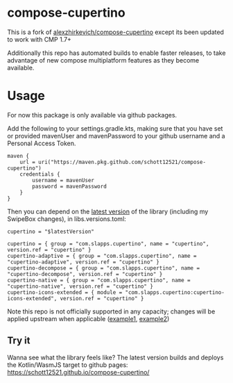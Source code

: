 # compose-cupertino

This is a fork of [alexzhirkevich/compose-cupertino](https://github.com/alexzhirkevich/compose-cupertino) except its been updated to work with CMP 1.7+

Additionally this repo has automated builds to enable faster releases, to take advantage of new compose multiplatform features as they become available.

# Usage

For now this package is only available via github packages.

Add the following to your settings.gradle.kts, making sure that you have set or provided mavenUser and mavenPassword to your github username and a Personal Access Token.
```
maven {
    url = uri("https://maven.pkg.github.com/schott12521/compose-cupertino")
    credentials {
        username = mavenUser
        password = mavenPassword
    }
}
```
Then you can depend on the [latest version](https://github.com/schott12521/compose-cupertino/releases) of the library (including my SwipeBox changes), in libs.versions.toml:

```
cupertino = "$latestVersion"

cupertino = { group = "com.slapps.cupertino", name = "cupertino", version.ref = "cupertino" }
cupertino-adaptive = { group = "com.slapps.cupertino", name = "cupertino-adaptive", version.ref = "cupertino" }
cupertino-decompose = { group = "com.slapps.cupertino", name = "cupertino-decompose", version.ref = "cupertino" }
cupertino-native = { group = "com.slapps.cupertino", name = "cupertino-native", version.ref = "cupertino" }
cupertino-icons-extended = { module = "com.slapps.cupertino:cupertino-icons-extended", version.ref = "cupertino" }
```

Note this repo is not officially supported in any capacity; changes will be applied upstream when applicable ([example1](https://github.com/alexzhirkevich/compose-cupertino/pull/74), [example2](https://github.com/alexzhirkevich/compose-cupertino/pull/77))

## Try it

Wanna see what the library feels like? The latest version builds and deploys the Kotlin/WasmJS target to github pages: https://schott12521.github.io/compose-cupertino/
